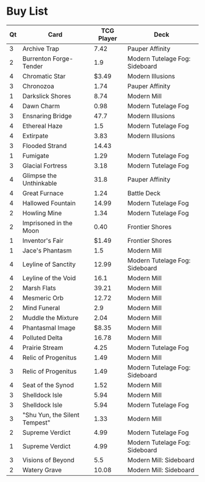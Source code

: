 ﻿# Buy List
Qt | Card | TCG Player | Deck
--- | --- | --- | ---
3 | Archive Trap | 7.42 | Pauper Affinity
2 | Burrenton Forge-Tender | 1.9 | Modern Tutelage Fog: Sideboard
4 | Chromatic Star | $3.49  | Modern Illusions
3 | Chronozoa | 1.74 | Pauper Affinity
1 | Darkslick Shores | 8.74 | Modern Mill
4 | Dawn Charm | 0.98 | Modern Tutelage Fog
3 | Ensnaring Bridge | 47.7 | Modern Illusions
4 | Ethereal Haze | 1.5 | Modern Tutelage Fog
4 | Extirpate | 3.83 | Modern Illusions
3 | Flooded Strand | 14.43 | 
1 | Fumigate | 1.29 | Modern Tutelage Fog
3 | Glacial Fortress | 3.18 | Modern Tutelage Fog
4 | Glimpse the Unthinkable | 31.8 | Pauper Affinity
4 | Great Furnace | 1.24 | Battle Deck
4 | Hallowed Fountain | 14.99 | Modern Tutelage Fog
2 | Howling Mine | 1.34 | Modern Tutelage Fog
2 | Imprisoned in the Moon | 0.40 | Frontier Shores
1 | Inventor's Fair | $1.49 | Frontier Shores
1 | Jace's Phantasm | 1.5 | Modern Mill
4 | Leyline of Sanctity | 12.99 | Modern Tutelage Fog: Sideboard
4 | Leyline of the Void | 16.1 | Modern Mill
2 | Marsh Flats | 39.21 | Modern Mill
4 | Mesmeric Orb | 12.72 | Modern Mill
2 | Mind Funeral | 2.9 | Modern Mill
2 | Muddle the Mixture | 2.04 | Modern Mill
4 | Phantasmal Image | $8.35  | Modern Mill
4 | Polluted Delta | 16.78 | Modern Mill
4 | Prairie Stream | 4.25 | Modern Tutelage Fog
4 | Relic of Progenitus | 1.49 | Modern Mill
3 | Relic of Progenitus | 1.49 | Modern Tutelage Fog: Sideboard
4 | Seat of the Synod | 1.52 | Modern Mill
3 | Shelldock Isle | 5.94 | Modern Mill
3 | Shelldock Isle | 5.94 | Modern Tutelage Fog
3 | "Shu Yun, the Silent Tempest" | 1.33 | Modern Mill
2 | Supreme Verdict | 4.99 | Modern Tutelage Fog
1 | Supreme Verdict | 4.99 | Modern Tutelage Fog: Sideboard
3 | Visions of Beyond | 5.5 | Modern Mill: Sideboard
2 | Watery Grave | 10.08 | Modern Mill: Sideboard
